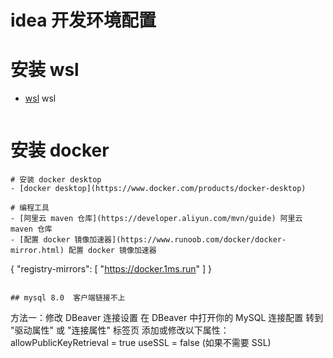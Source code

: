 # idea 开发环境配置


# 安装 wsl
- [wsl](https://docs.microsoft.com/zh-cn/windows/wsl/install) wsl
```

```

# 安装 docker
```
# 安装 docker desktop
- [docker desktop](https://www.docker.com/products/docker-desktop)

# 编程工具
- [阿里云 maven 仓库](https://developer.aliyun.com/mvn/guide) 阿里云 maven 仓库
- [配置 docker 镜像加速器](https://www.runoob.com/docker/docker-mirror.html) 配置 docker 镜像加速器
```
{
    "registry-mirrors": [
        "https://docker.1ms.run"
    ]
}
```

## mysql 8.0  客户端链接不上 
```
方法一：修改 DBeaver 连接设置
在 DBeaver 中打开你的 MySQL 连接配置
转到 "驱动属性" 或 "连接属性" 标签页
添加或修改以下属性：
allowPublicKeyRetrieval = true
useSSL = false (如果不需要 SSL)
```
